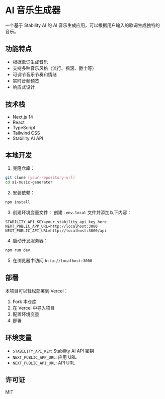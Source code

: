 # AI 音乐生成器

一个基于 Stability AI 的 AI 音乐生成应用，可以根据用户输入的歌词生成独特的音乐。

## 功能特点

- 根据歌词生成音乐
- 支持多种音乐风格（流行、摇滚、爵士等）
- 可调节音乐节奏和情绪
- 实时音频预览
- 响应式设计

## 技术栈

- Next.js 14
- React
- TypeScript
- Tailwind CSS
- Stability AI API

## 本地开发

1. 克隆仓库：
```bash
git clone [your-repository-url]
cd ai-music-generator
```

2. 安装依赖：
```bash
npm install
```

3. 创建环境变量文件：
创建 `.env.local` 文件并添加以下内容：
```
STABILITY_API_KEY=your_stability_api_key_here
NEXT_PUBLIC_APP_URL=http://localhost:3000
NEXT_PUBLIC_API_URL=http://localhost:3000/api
```

4. 启动开发服务器：
```bash
npm run dev
```

5. 在浏览器中访问 `http://localhost:3000`

## 部署

本项目可以轻松部署到 Vercel：

1. Fork 本仓库
2. 在 Vercel 中导入项目
3. 配置环境变量
4. 部署

## 环境变量

- `STABILITY_API_KEY`: Stability AI API 密钥
- `NEXT_PUBLIC_APP_URL`: 应用 URL
- `NEXT_PUBLIC_API_URL`: API URL

## 许可证

MIT

